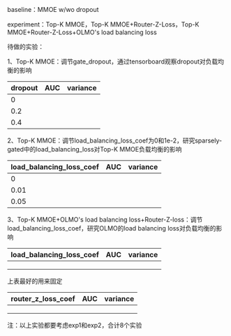 baseline：MMOE w/wo dropout

experiment：Top-K MMOE，Top-K MMOE+Router-Z-Loss，Top-K MMOE+Router-Z-Loss+OLMO's load balancing loss

待做的实验：

1、Top-K MMOE：调节gate_dropout，通过tensorboard观察dropout对负载均衡的影响

| dropout | AUC  | variance |
| ------- | ---- | -------- |
| 0       |      |          |
| 0.2     |      |          |
| 0.4     |      |          |

2、Top-K MMOE：调节load_balancing_loss_coef为0和1e-2，研究sparsely-gated中的load_balancing_loss对Top-K MMOE负载均衡的影响

| load_balancing_loss_coef | AUC  | variance |
| ------------------------ | ---- | -------- |
| 0                        |      |          |
| 0.01                     |      |          |
| 0.05                     |      |          |

3、Top-K MMOE+OLMO's load balancing loss+Router-Z-loss：调节load_balancing_loss_coef，研究OLMO的load balancing loss对负载均衡的影响

| load_balancing_loss_coef | AUC  | variance |
| ------------------------ | ---- | -------- |
|                          |      |          |
|                          |      |          |
|                          |      |          |

上表最好的用来固定

| router_z_loss_coef | AUC  | variance |
| ------------------ | ---- | -------- |
|                    |      |          |
|                    |      |          |
|                    |      |          |

注：以上实验都要考虑exp1和exp2，合计8个实验





